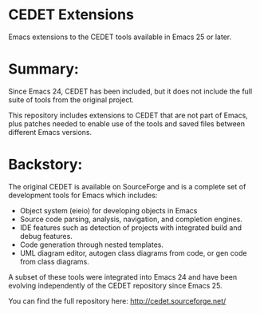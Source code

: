 # CEDET Extensions
Emacs extensions to the CEDET tools available in Emacs 25 or later.

# Summary:

Since Emacs 24, CEDET has been included, but it does not include the
full suite of tools from the original project.

This repository includes extensions to CEDET that are not part of
Emacs, plus patches needed to enable use of the tools and saved files
between different Emacs versions.

# Backstory:

The original CEDET is available on SourceForge and is a complete set
of development tools for Emacs which includes:
* Object system (eieio) for developing objects in Emacs
* Source code parsing, analysis, navigation, and completion engines.
* IDE features such as detection of projects with integrated build and debug features.
* Code generation through nested templates.
* UML diagram editor, autogen class diagrams from code, or gen code from class diagrams.

A subset of these tools were integrated into Emacs 24 and have been
evolving independently of the CEDET repository since Emacs 25.



You can find the full repository here:
http://cedet.sourceforge.net/
